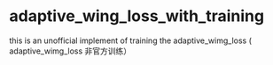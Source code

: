 # adaptive_wing_loss_with_training
this is an unofficial implement of training the adaptive_wimg_loss ( adaptive_wimg_loss 非官方训练）
